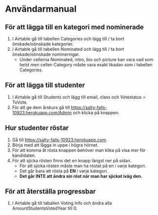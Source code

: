 # Användarmanual 

## För att lägga till en kategori med nominerade
1. I Airtable gå till tabellen Categories och lägg till / ta bort önskade/oönskade kategorier.
2. I Airtable gå till tabellen Nominated och lägg till / ta bort önskade/oönskade nomineringar. 
    - Under cellerna Nominated, intro, bio och picture kan vara vad som helst men cellen Category måste vara exakt likadan som i tabellen Categories.

## För att lägga till studenter
1. I Airtable gå till Students och lägg till email, class och Votestatus = ToVote.
2. För att ge dem årskurs gå till https://salty-falls-10923.herokuapp.com/Admin och klicka på knappen.

## Hur studenter röstar
1. Gå till https://salty-falls-10923.herokuapp.com.
2. Börja med att lågga in uppe i högra hörnet.
3. För att komma åt rösta knappen behöver man klika på visa mer för kandidaten.
4. För att sjicka rösten finns det en knapp längst ner på sidan.
    - För att sjicka rösten måste man ha röstat på en i varje kategori. 
    - Det går bara att rösta på **EN** i varje kategori.
    - **Det går INTE att ändra sin röst när man har sjickat iväg den.**

## För att återställa progressbar
1. I Airtable gå till taballen Voting Info och ändra alla AmountStudentsVotedYear till 0.

